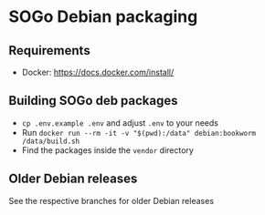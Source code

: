 # SOGo Debian packaging

## Requirements
+ Docker: https://docs.docker.com/install/

## Building SOGo deb packages
+ `cp .env.example .env` and adjust `.env` to your needs
+ Run `docker run --rm -it -v "$(pwd):/data" debian:bookworm /data/build.sh`
+ Find the packages inside the `vendor` directory

## Older Debian releases
See the respective branches for older Debian releases
